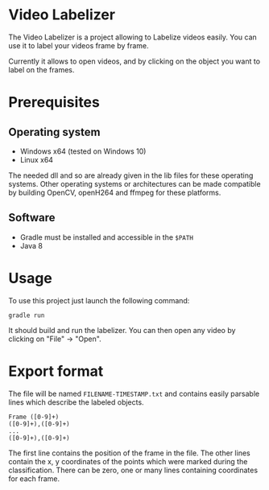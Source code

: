 # Video Labelizer

The Video Labelizer is a project allowing to Labelize videos easily. You can
use it to label your videos frame by frame.

Currently it allows to open videos, and by clicking on the object you want to
label on the frames.

# Prerequisites

## Operating system

* Windows x64 (tested on Windows 10)
* Linux x64

The needed dll and so are already given in the lib files for these operating
systems. Other operating systems or architectures can be made compatible by
building OpenCV, openH264 and ffmpeg for these platforms.

## Software

* Gradle must be installed and accessible in the `$PATH`
* Java 8

# Usage

To use this project just launch the following command:

```
gradle run
```

It should build and run the labelizer. You can then open any video by clicking
on "File" -> "Open".

# Export format

The file will be named `FILENAME-TIMESTAMP.txt` and contains easily parsable
lines which describe the labeled objects.

```
Frame ([0-9]+)
([0-9]+),([0-9]+)
...
([0-9]+),([0-9]+)
```

The first line contains the position of the frame in the file.
The other lines contain the x, y coordinates of the points which were marked
during the classification.
There can be zero, one or many lines containing coordinates for each frame.
